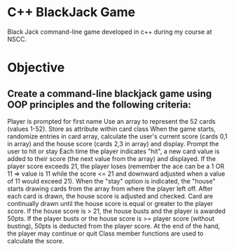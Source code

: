 # C++ BlackJack Game
Black Jack command-line game developed in c++ during my course at NSCC. 

# Objective
## Create a command-line blackjack game using OOP principles and the following criteria:

Player is prompted for first name
Use an array to represent the 52 cards (values 1-52). 
Store as attribute within card class
When the game starts, randomize entries in card array, calculate the user's current score (cards 0,1 in array) and the house score (cards 2,3 in array) and display. 
Prompt the user to hit or stay
Each time the player indicates "hit", a new card value is added to their score (the next value from the array) and displayed.
If the player score exceeds 21, the player loses (remember the ace can be a 1 OR 11 => value is 11 while the score <= 21 and downward adjusted when a value of 11 would exceed 21).
When the "stay" option is indicated, the "house" starts drawing cards from the array from where the player left off. After each card is drawn, the house score is adjusted and checked. Card are continually drawn until the house score is equal or greater to the player score.
If the house score is > 21, the house busts and the player is awarded 50pts.
If the player busts or the house score is >= player score (without busting), 50pts is deducted from the player score.
At the end of the hand, the player may continue or quit
Class member functions are used to calculate the score.
